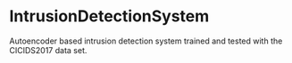 # IntrusionDetectionSystem
Autoencoder based intrusion detection system trained and tested with the CICIDS2017 data set.  
